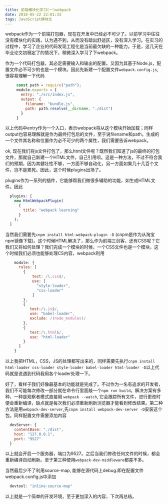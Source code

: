 ```yaml
---
title: 前端模块化学习(一)webpack
date: 2018-05-22 22:01:33
tags: JavaScript模块化
---
```

  webpack作为一个前端打包器，现在在开发中已经必不可少了。以前学习中往往没有模块化的实践，认为遇不到，从而没有踏出舒适区，没有深入学习。在实习的过程中，学习了企业的代码发现工程化是当前最欠缺的一种能力。于是，这几天在毕业论文初稿定了的情况下，稍微深入学习了下webpack。
    
作为一个代码打包器，其必定需要输入和输出的配置。又因为其基于Node.js，配置文件必不可少的也是一个模块。因此先新建一个配置文件`webpack.config.js`, 很容易理解一下代码

```js
     const path = require("path");
     module.exports = {
       entry: "./src/index.js",
       output: {
         filename: "bundle.js",
         path: path.resolve(__dirname, "./dist")
       }
     }
```
以上代码中entry作为一个入口，表示webpack将从这个模块开始加载；同样output也容易理解就是作为最终打包后的文件，至于说filename和path，生成的一个文件其名称和位置作为必不可少的两个属性，我们需要告诉webpack。

ok, 现在我们将js文件打包了，那么html文件呢？既然我们知道了js的最终的打包文件，那就自己新建一个HTML文件，自己引用呗。这是一种方法，不过不符合我们的预期，因为其健壮性不够，一方面不够自动化，另一方面如果几十几百个文件，岂不是累死。因此，这个时候plugins出场了。

plugins作为一系列的插件，它能够帮我们做很多辅助的功能，如生成HTML文件。因此
```js
  plugins: [
    new HtmlWebpackPlugin(
      {  
        title: "webpack learning"
      }
    );
  ]
```
当然我们需要先`cnpm install html-webpack-plugin -D`  (cnpm是作为从淘宝npm镜像下载)。这个时候HTML解决了，那么作为前端三剑客，还有CSS呢？它我们又将如何处理？我们完成一个模块的时候，一个CSS文件也是一个模块，这个时候我们必须也能够处理CS内容，webpack利用
```js
    module: {
      rules: [
        {
            test: /\.css$/,
            use: [
              "style-loader",
              "css-loader"
            ]
        },
        {
           test:/\.js$/,
           use: "babel-loader",
           exclude: /(node_modules)/
        },
        {
           test:/\.html$/,
           use: "html-loader"
        }
      ]
    }
```
以上我把HTML，CSS，JS的处理都写出来的，同样需要先执行`cnpm install html-loader css-loader style-loader babel-loader html-loader -D`以上代码就是说遇到代码我用各个loader处理一下。

好了，看样子我们好像最基本的功能就是完成了。不过作为一名有追求的开发者，我们不可能每次修改一部分就在命令行里面敲一个`npm run build`。解决方案有多种，一种是观察者模式直接用 `webpack --watch`,  它会跟踪所有文件，进行更改时便会重新编译，缺点就是每次我们必须重新刷新浏览器才能看到修改结果。第二种方法是用`webpack-dev-server`,先`cnpm install webpack-dev-server -D`安装这个包。同样配置文件需要添加内容
```js
  devServer: {
    contentBase: "./dist",
    host: "127.0.0.1",
    port: "9527"
  }
```
以上就会开启一个服务器，端口为9527。之后当我们修改任何文件的时候，都会重新编译自动刷新。至于第三种使用`webpack-dev-middleware`都差不多。

当然最后少不了利用source-map, 能够在源代码上debug.即在配置文件webpack.config.js中添加
```js
  devtool: "inline-source-map"
```

以上就是一个简单的开发环境，至于更加深入的内容，下次再总结。